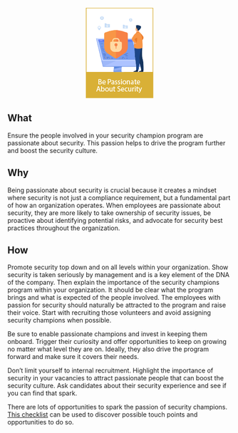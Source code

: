 <p align="center">
  <img src="/assets/images/principles/OWASP Security Champions Manifesto icon1.png" /><br>
</p>

## What

Ensure the people involved in your security champion program are passionate about security. This passion helps to drive the program further and boost the security culture.

## Why

Being passionate about security is crucial because it creates a mindset where security is not just a compliance requirement, but a fundamental part of how an organization operates. When employees are passionate about security, they are more likely to take ownership of security issues, be proactive about identifying potential risks, and advocate for security best practices throughout the organization.

## How

Promote security top down and on all levels within your organization. Show security is taken seriously by management and is a key element of the DNA of the company. Then explain the importance of the security champions program within your organization. It should be clear what the program brings and what is expected of the people involved. The employees with passion for security should naturally be attracted to the program and raise their voice. Start with recruiting those volunteers and avoid assigning security champions when possible. 

Be sure to enable passionate champions and invest in keeping them onboard. Trigger their curiosity and offer opportunities to keep on growing no matter what level they are on. Ideally, they also drive the program forward and make sure it covers their needs.

Don’t limit yourself to internal recruitment. Highlight the importance of security in your vacancies to attract passionate people that can boost the security culture. Ask candidates about their security experience and see if you can find that spark.

There are lots of opportunities to spark the passion of security champions. [This checklist](../assets/artifacts/Security%20Champions%20Guide%20-%20Be%20Passionate%20About%20Security%20-%20Checklist.pdf) can be used to discover possible touch points and opportunities to do so.